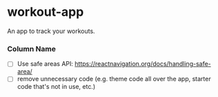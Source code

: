 # workout-app
An app to track your workouts.

### Column Name
- [ ] Use safe areas API: https://reactnavigation.org/docs/handling-safe-area/
- [ ] remove unnecessary code (e.g. theme code all over the app, starter code that's not in use, etc.)